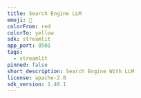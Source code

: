 ```yaml
---
title: Search Engine LLM
emoji: 🏃
colorFrom: red
colorTo: yellow
sdk: streamlit
app_port: 8501
tags:
  - streamlit
pinned: false
short_description: Search Engine With LLM
license: apache-2.0
sdk_version: 1.49.1
---
```

